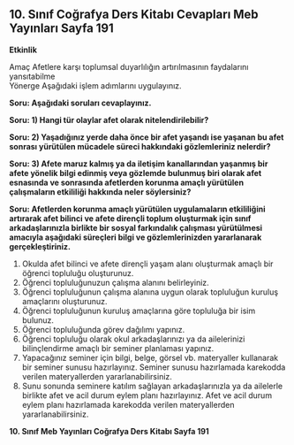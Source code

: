 ## 10. Sınıf Coğrafya Ders Kitabı Cevapları Meb Yayınları Sayfa 191

**Etkinlik**

Amaç Afetlere karşı toplumsal duyarlılığın artırılmasının faydalarını yansıtabilme  
 Yönerge Aşağıdaki işlem adımlarını uygulayınız.

**Soru: Aşağıdaki soruları cevaplayınız.**

**Soru: 1) Hangi tür olaylar afet olarak nitelendirilebilir?**

**Soru: 2) Yaşadığınız yerde daha önce bir afet yaşandı ise yaşanan bu afet sonrası yürütülen mücadele süreci hakkındaki gözlemleriniz nelerdir?**

**Soru: 3) Afete maruz kalmış ya da iletişim kanallarından yaşanmış bir afete yönelik bilgi edinmiş veya gözlemde bulunmuş biri olarak afet esnasında ve sonrasında afetlerden korunma amaçlı yürütülen çalışmaların etkililiği hakkında neler söylersiniz?**

**Soru: Afetlerden korunma amaçlı yürütülen uygulamaların etkililiğini artırarak afet bilinci ve afete dirençli toplum oluşturmak için sınıf arkadaşlarınızla birlikte bir sosyal farkındalık çalışması yürütülmesi amacıyla aşağıdaki süreçleri bilgi ve gözlemlerinizden yararlanarak gerçekleştiriniz.**

1. Okulda afet bilinci ve afete dirençli yaşam alanı oluşturmak amaçlı bir öğrenci topluluğu oluşturunuz.  
 2. Öğrenci topluluğunuzun çalışma alanını belirleyiniz.  
 3. Öğrenci topluluğunun çalışma alanına uygun olarak topluluğun kuruluş amaçlarını oluşturunuz.  
 4. Öğrenci topluluğunun kuruluş amaçlarına göre topluluğa bir isim bulunuz.  
 5. Öğrenci topluluğunda görev dağılımı yapınız.  
 6. Öğrenci topluluğu olarak okul arkadaşlarınızı ya da ailelerinizi bilinçlendirme amaçlı bir seminer planlaması yapınız.  
 7. Yapacağınız seminer için bilgi, belge, görsel vb. materyaller kullanarak bir seminer sunusu hazırlayınız. Seminer sunusu hazırlamada karekodda verilen materyallerden yararlanabilirsiniz.  
 8. Sunu sonunda seminere katılım sağlayan arkadaşlarınızla ya da ailelerle birlikte afet ve acil durum eylem planı hazırlayınız. Afet ve acil durum eylem planı hazırlamada karekodda verilen materyallerden yararlanabilirsiniz.

**10. Sınıf Meb Yayınları Coğrafya Ders Kitabı Sayfa 191**